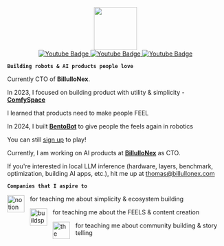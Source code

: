 <div id="header" align="center">
  <img src="https://media3.giphy.com/media/3o85xwc5c8DCoAF440/200.webp?cid=ecf05e4719r1g6xrtbddk83yuwjj0l14djs6rsshgfqco1kg&ep=v1_gifs_search&rid=200.webp&ct=g" width="100"/>
</div>
<div id="badges" align="center">
    <a href="https://billullonex.com">
    <img src="https://img.shields.io/badge/billullonex-yellow?style=for-the-badge&logo=wordpress&logoColor=black" alt="Youtube Badge"/>
  </a>
  <a href="https://www.youtube.com/@thomasthemaker">
    <img src="https://img.shields.io/badge/YouTube-red?style=for-the-badge&logo=youtube&logoColor=white" alt="Youtube Badge"/>
  </a>
    <a href="https://bentobot.tech">
    <img src="https://img.shields.io/badge/bentobot-green?style=for-the-badge&logo=wordpress&logoColor=black" alt="Youtube Badge"/>
  </a>
</div>

**`Building robots & AI products people love`**

Currently CTO of  **BillulloNex**.

In 2023, I focused on building product with utility & simplicity - [**ComfySpace**](https://comfyspace.tech)

I learned that products need to make people FEEL

In 2024, I built [**BentoBot**](https://bentobot.tech) to give people the feels again in robotics

You can still [sign up](https://bentobot.tech) to play!

Currently, I am working on AI products at [**BillulloNex**](https://billullonex.com) as CTO.

If you're interested in local LLM inference (hardware, layers, benchmark, optimization, building AI apps, etc.), hit me up at [thomas@billullonex.com](mailto:thomas@billullonex.com)


**`Companies that I aspire to`**

<img align="left" alt="notion" style="padding-right:10px;" height="40px" src ="https://upload.wikimedia.org/wikipedia/commons/thumb/e/e9/Notion-logo.svg/1024px-Notion-logo.svg.png"/> for teaching me about simplicity & ecosystem building

<img align="left" alt="buildspace" style="padding-right:10px;" height="40px" src ="https://pbs.twimg.com/profile_images/1591152764708585473/EXYGT1Z__400x400.jpg"/> for teaching me about the FEELS & content creation

<img align="left" alt="the browser company" style="padding-right:10px;" height="40px" src ="https://upload.wikimedia.org/wikipedia/commons/thumb/3/37/Arc_%28browser%29_logo.svg/1234px-Arc_%28browser%29_logo.svg.png"/> for teaching me about community building & story telling


